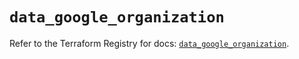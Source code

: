# `data_google_organization`

Refer to the Terraform Registry for docs: [`data_google_organization`](https://registry.terraform.io/providers/hashicorp/google/5.20.0/docs/data-sources/organization).
